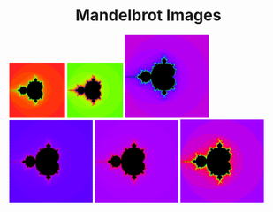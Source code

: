 <h1 align="center"> Mandelbrot Images </h1>


<img src="pictures/fractol1.png" width="20%" display="inline">
<img src="pictures/fractol2.png" width="20%" display="inline">
 
<img src="pictures/fractol3.png" width="30%">
<img src="pictures/fractol4.png" width="30%">
<img src="pictures/fractol5.png" width="30%">
<img src="pictures/fractol6.png" width="30%">
